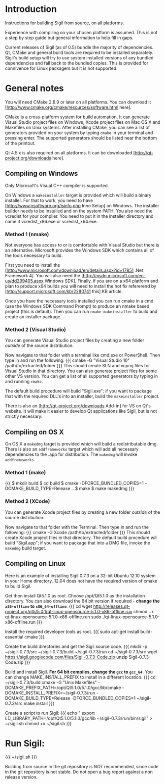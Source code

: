 # Introduction

Instructions for building Sigil from source, on all platforms.

Experience with compiling on your chosen platform is assumed. This is not a step
by step guide but general information to help fill in gaps.

Current releases of Sigil (as of 0.5) bundle the majority of dependencies. Qt,
CMake and general build tools are required to be installed separately. Sigil's
build setup will try to use system installed versions of any bundled
dependencies and fall back to the bundled copies. This is provided for
connivence for Linux packagers but it is not supported.


# General notes

You will need CMake 2.8.9 or later on all platforms. You can download it
[http://www.cmake.org/cmake/resources/software.html here].
    
CMake is a cross-platform system for build automation. It can generate Visual
Studio project files on Windows, Xcode project files on Mac OS X and Makefiles
on Unix systems. After installing CMake, you can see a list of generators
provided on your system by typing `cmake` in your terminal and pressing enter.
The supported generators should be listed near the bottom of the printout.

Qt 4.5.x is also required on all platforms. It can be downloaded
[http://qt-project.org/downloads here].  

## Compiling on Windows

Only Microsoft's Visual C++ compiler is supported.

On Windows a `makeinstaller` target is provided which will build a binary
installer. For that to work, you need to have
[http://www.jrsoftware.org/isinfo.php Inno Setup] on Windows. The installer
builder needs to be installed and on the system PATH. You also need the vcredist
for your compiler. You need to put it in the installer directory and name it
vcredist_x86.exe or vcredist_x64.exe.

### Method 1 (nmake)

Not everyone has access to or is comfortable with Visual Studio but there is an
alternative. Microsoft provides the Windows SDK which contains all of the tools
necessary to build.

First you need to install the
[http://www.microsoft.com/download/en/details.aspx?id=17851 .Net Framework 4].
You will also need the [http://msdn.microsoft.com/en-us/dd299405.aspx Windows
SDK]. Finally, if you are on a x64 platform and plan to produce x64 builds you
will need to install the hot fix refererend by
[http://support.microsoft.com/kb/2280741 this] KB article.

Once you have the necessary tools installed you can run cmake in a cmd (use the
Windows SDK Command Prompt) to produce an nmake based project (this is default).
Then you can run `nmake makeinstaller` to build and create an installer package.

### Method 2 (Visual Studio)

You can generate Visual Studio project files by creating a new folder *outside*
of the source distribution.

Now navigate to that folder with a terminal like cmd.exe or PowerShell.  Then
type in and run the following:
{{{
cmake -G "Visual Studio 10" /path/to/extracted/folder
}}}
This should create SLN and vcproj files for Visual Studio in that directory.
You can also generate project files for some other VS version. You can get a
list of all supported generators by typing in and running `cmake`.

The default build procedure will build "Sigil.exe"; if you want to package that
with the required DLL's into an installer, build the `makeinstaller` project.

There is also an [http://qt-project.org/downloads Add-in] for VS on Qt's
website. It will make it easier to develop Qt applications like Sigil, but is
not strictly necessary. 

## Compiling on OS X

On OS X a `makedmg` target is provided which will build a redistributable dmg.
There is also an `addframeworks` target which will add all necessary
dependencies to the .app for distribution. The `makedmg` will invoke
`addframeworks`.

### Method 1 (make)

{{{
$ mkdir build
$ cd build
$ cmake -DFORCE_BUNDLED_COPIES=1 -DCMAKE_BUILD_TYPE=Release ..
$ make
$ make makedmg
}}}

### Method 2 (XCode)

You can generate Xcode project files by creating a new folder *outside* of the
source distribution.

Now navigate to that folder with the Terminal. Then type in and run the
following:
{{{
cmake -G Xcode /path/to/extracted/folder
}}}
This should create Xcode project files in that directory. The default build
procedure will build "Sigil.app"; if you want to package that into a DMG file,
invoke the `makedmg` build target.

## Compiling on Linux

Here is an example of installing Sigil 0.7.3 on a 32-bit Ubuntu 12.10 system in your Home directory.  12.04 does not have the required version of cmake to build Sigil.

Get then install Qt5.1.0 as root. Choose /opt/Qt5.1.0 as the installation directory. You can also download the 64 bit version if required - **change the `x86-offline` to `x86_64-offline`**.
{{{
cd
wget http://releases.qt-project.org/qt5/5.0.1/qt-linux-opensource-5.1.0-x86-offline.run
chmod +x qt-linux-opensource-5.1.0-x86-offline.run
sudo ./qt-linux-opensource-5.1.0-x86-offline.run
}}}


Install the required developer tools as root.
{{{
sudo apt-get install build-essential cmake
}}}

Create the build directories and get the Sigil source code.
{{{
mkdir -p ~/sigil-0.7.3/src ~/sigil-0.7.3/build ~/sigil-0.7.3/run
cd ~/sigil-0.7.3/src
wget https://sigil.googlecode.com/files/Sigil-0.7.3-Code.zip
unzip Sigil-0.7.3-Code.zip
}}}

Build and install Sigil.  **For 64 bit compiles, change the `gcc` to `gcc_64`**.  You can change MAKE_INSTALL_PREFIX to install in a different location.
{{{
cd ~/sigil-0.7.3/build
cmake -G "Unix Makefiles" -DCMAKE_PREFIX_PATH=/opt/Qt5.1.0/5.1.0/gcc/lib/cmake -DCMAKE_INSTALL_PREFIX=~/sigil-0.7.3/run -DCMAKE_BUILD_TYPE=Release -DFORCE_BUNDLED_COPIES=1 ~/sigil-0.7.3/src
make install
}}}

Create a script to run Sigil:
{{{
echo "
export LD_LIBRARY_PATH=/opt/Qt5.1.0/5.1.0/gcc/lib
~/sigil-0.7.3/run/bin/sigil" > ~/sigil.sh
chmod +x ~/sigil.sh
}}}

# Run Sigil:
{{{
~/sigil.sh
}}}


Building from source in the git repository is *NOT* recommended, since code in
the git repository is not stable. Do not open a bug report against a non release
version.

